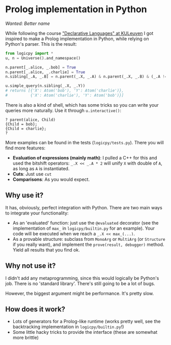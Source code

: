 
# Prolog implementation in Python

*Wanted: Better name*

While following the course ["Declarative Languages" at KULeuven](https://onderwijsaanbod.kuleuven.be/syllabi/e/H0N03AE.htm#activetab=doelstellingen_idm5137664) I got inspired to make a Prolog implementation in Python, while relying on Python's parser. This is the result:

```python
from logicpy import *
u, n = Universe().and_namespace()

n.parent[_.alice, _.bob] = True
n.parent[_.alice, _.charlie] = True
n.sibling[_.A, _.B] = n.parent(_.X, _.A) & n.parent(_.X, _.B) & (_.A != _.B)

u.simple_query(n.sibling(_.X, _.Y))
# returns [{'X': Atom('bob'), 'Y': Atom('charlie')},
#          {'X': Atom('charlie'), 'Y': Atom('bob')}]
```

There is also a kind of shell, which has some tricks so you can write your
queries more naturally. Use it through `u.interactive()`:

```
? parent(alice, Child)
{Child = bob};
{Child = charlie};
?
```

More examples can be found in the tests (`logicpy/tests.py`). There you will find more features:

  - **Evaluation of expressions (mainly math)**: I pulled a C++ for this and used the bitshift operators: `_.X << _.A * 2` will unify `X` with double of `A`, as long as `A` is instantiated.
  - **Cuts**: Just use `cut`
  - **Comparisons**: As you would expect.

## Why use it?

It has, obviously, perfect integration with Python. There are two main ways to integrate your functionality: 

  - As an 'evaluated' function: just use the `@evaluated` decorator (see the implementation of `max_` in `logicpy/builtin.py` for an example). Your code will be executed when we reach a `_.X << max_(...)`.
  - As a provable structure: subclass from `MonoArg` or `MultiArg` (or `Structure` if you really want), and implement the `prove(result, debugger)` method. Yield all results that you find ok.

## Why not use it?

I didn't add any metaprogramming, since this would logically be Python's job. There is no 'standard library'. There's still going to be a lot of bugs.

However, the biggest argument might be performance. It's pretty slow.

## How does it work?

  - Lots of generators for a Prolog-like runtime (works pretty well, see the backtracking implementation in `logicpy/builtin.py`!)
  - Some little hacky tricks to provide the interface (these are somewhat more brittle)
